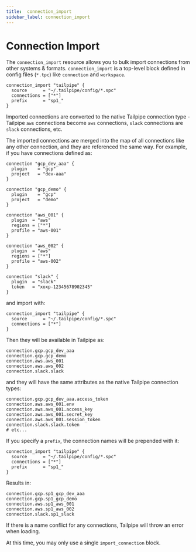 ```yaml
---
title:  connection_import
sidebar_label: connection_import
---
```



# Connection Import


The `connection_import` resource allows you to bulk import connections from other systems & formats. `connection_import` is a top-level block defined in config files (`*.tpc`) like `connection` and `workspace`.

```hcl
connection_import "tailpipe" {
  source      = "~/.tailpipe/config/*.spc"
  connections = ["*"]
  prefix      = "sp1_"
} 
```

Imported connections are converted to the native Tailpipe connection type - Tailpipe `aws` connections become `aws` connections, `slack` connections are `slack` connections, etc.  

The imported connections are merged into the map of all connections like any other connection, and they are referenced the same way.  For example, if you have connections defined as:

```hcl
connection "gcp_dev_aaa" {
  plugin    = "gcp"     
  project   = "dev-aaa"            
}

connection "gcp_demo" {
  plugin    = "gcp"     
  project   = "demo"            
}

connection "aws_001" {
  plugin  = "aws"
  regions = ["*"]
  profile = "aws-001"
}

connection "aws_002" {
  plugin  = "aws"
  regions = ["*"]
  profile = "aws-002"
}

connection "slack" {
  plugin  = "slack"
  token   = "xoxp-12345678902345"
}
```

and import with:

```hcl
connection_import "tailpipe" {
  source      = "~/.tailpipe/config/*.spc"
  connections = ["*"]
} 
```

Then they will be available in Tailpipe as:

```hcl
connection.gcp.gcp_dev_aaa
connection.gcp.gcp_demo
connection.aws.aws_001
connection.aws.aws_002
connection.slack.slack
```

and they will have the same attributes as the native Tailpipe connection types:

```hcl
connection.gcp.gcp_dev_aaa.access_token
connection.aws.aws_001.env
connection.aws.aws_001.access_key
connection.aws.aws_001.secret_key
connection.aws.aws_001.session_token
connection.slack.slack.token
# etc...
```

If you specify a `prefix`, the connection names will be prepended with it:
```hcl
connection_import "tailpipe" {
  source      = "~/.tailpipe/config/*.spc"
  connections = ["*"]
  prefix      = "sp1_" 
} 
```

Results in:

```hcl
connection.gcp.sp1_gcp_dev_aaa
connection.gcp.sp1_gcp_demo
connection.aws.sp1_aws_001
connection.aws.sp1_aws_002
connection.slack.sp1_slack
```

If there is a name conflict for any connections, Tailpipe will throw an error when loading.

At this time, you may only use a single `import_connection` block.


